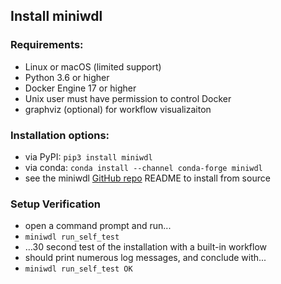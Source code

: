 ## Install miniwdl

### Requirements:

- Linux or macOS (limited support)
- Python 3.6 or higher
- Docker Engine 17 or higher
- Unix user must have permission to control Docker
- graphviz (optional) for workflow visualizaiton

### Installation options:

- via PyPI: `pip3 install miniwdl`
- via conda: `conda install --channel conda-forge miniwdl`
- see the miniwdl [GitHub repo](https://github.com/chanzuckerberg/miniwdl/) README to install from source

### Setup Verification

- open a command prompt and run...
- `miniwdl run_self_test`
- …30 second test of the installation with a built-in workflow
- should print numerous log messages, and conclude with... 
- `miniwdl run_self_test OK` 